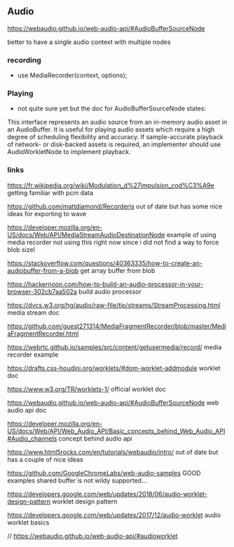 ## Audio

https://webaudio.github.io/web-audio-api/#AudioBufferSourceNode

better to have a single audio context with multiple nodes

### recording

- use MediaRecorder(context, options);

### Playing

- not quite sure yet but the doc for AudioBufferSourceNode states:

This interface represents an audio source from an in-memory audio asset in an AudioBuffer. It is useful for playing audio assets which require a high degree of scheduling flexibility and accuracy. If sample-accurate playback of network- or disk-backed assets is required, an implementer should use AudioWorkletNode to implement playback.

### links

https://fr.wikipedia.org/wiki/Modulation_d%27impulsion_cod%C3%A9e
getting familiar with pcm data

https://github.com/mattdiamond/Recorderjs
out of date but has some nice ideas for exporting to wave

https://developer.mozilla.org/en-US/docs/Web/API/MediaStreamAudioDestinationNode
example of using media recorder
not using this right now since i did not find a way to force blob size!

https://stackoverflow.com/questions/40363335/how-to-create-an-audiobuffer-from-a-blob
get array buffer from blob

https://hackernoon.com/how-to-build-an-audio-processor-in-your-browser-302cb7aa502a
build audio processor

https://dvcs.w3.org/hg/audio/raw-file/tip/streams/StreamProcessing.html
media stream doc

https://github.com/guest271314/MediaFragmentRecorder/blob/master/MediaFragmentRecorder.html

https://webrtc.github.io/samples/src/content/getusermedia/record/
media recorder example

https://drafts.css-houdini.org/worklets/#dom-worklet-addmodule
worklet doc

https://www.w3.org/TR/worklets-1/
official worklet doc

https://webaudio.github.io/web-audio-api/#AudioBufferSourceNode
web audio api doc

https://developer.mozilla.org/en-US/docs/Web/API/Web_Audio_API/Basic_concepts_behind_Web_Audio_API#Audio_channels
concept behind audio api

https://www.html5rocks.com/en/tutorials/webaudio/intro/
out of date but has a couple of nice ideas

https://github.com/GoogleChromeLabs/web-audio-samples
GOOD examples
shared buffer is not wildy supported...

https://developers.google.com/web/updates/2018/06/audio-worklet-design-pattern
worklet design pattern

https://developers.google.com/web/updates/2017/12/audio-worklet
audio worklet basics

// https://webaudio.github.io/web-audio-api/#audioworklet
